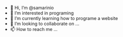 - 👋 Hi, I’m @samarinio
- 👀 I’m interested in programing
- 🌱 I’m currently learning how to programe a website
- 💞️ I’m looking to collaborate on ...
- 📫 How to reach me ...

<!---
samarinio/samarinio is a ✨ special ✨ repository because its `README.md` (this file) appears on your GitHub profile.
You can click the Preview link to take a look at your changes.
--->
